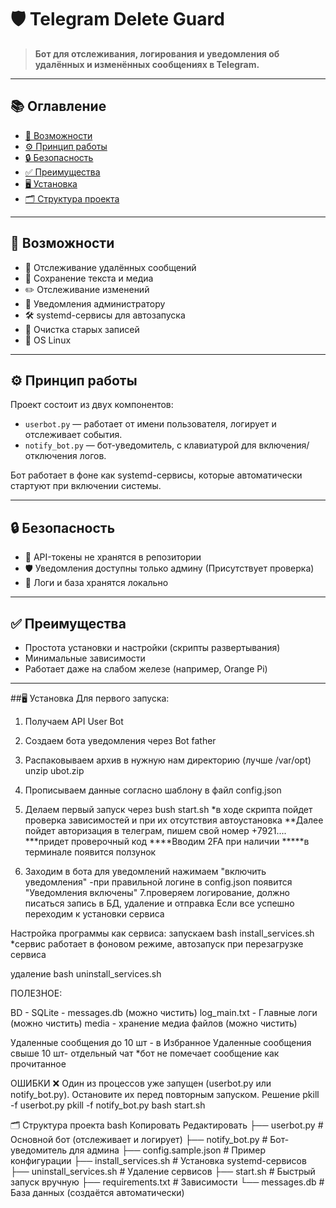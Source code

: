 # 🛡️ Telegram Delete Guard

> **Бот для отслеживания, логирования и уведомления об удалённых и изменённых сообщениях в Telegram.**

---

## 📚 Оглавление

- [🚀 Возможности](#-возможности)
- [⚙️ Принцип работы](#-принцип-работы)
- [🔒 Безопасность](#-безопасность)
- [✅ Преимущества](#-преимущества)
- [🖥️ Установка](#-установка)
- [🗂 Структура проекта](#-структура-проекта)

---

## 🚀 Возможности

- 🔎 Отслеживание удалённых сообщений
- 💾 Сохранение текста и медиа
- ✏️ Отслеживание изменений
- 🔔 Уведомления администратору
- 🛠️ systemd-сервисы для автозапуска
- 🧹 Очистка старых записей
- 📡 OS Linux 

---

## ⚙️ Принцип работы

Проект состоит из двух компонентов:

- `userbot.py` — работает от имени пользователя, логирует и отслеживает события.
- `notify_bot.py` — бот-уведомитель, с клавиатурой для включения/отключения логов.

Бот работает в фоне как systemd-сервисы, которые автоматически стартуют при включении системы.

---

## 🔒 Безопасность

- 🔐 API-токены не хранятся в репозитории
- 🛡️ Уведомления доступны только админу (Присутствует проверка)
- 📁 Логи и база хранятся локально

---

## ✅ Преимущества

- Простота установки и настройки (скрипты развертывания)
- Минимальные зависимости
- Работает даже на слабом железе (например, Orange Pi)

---


##🖥️ Установка
Для первого запуска:
1. Получаем API User Bot 
2. Создаем бота уведомления через Bot father 
3. Распаковываем архив в нужную нам директорию (лучше /var/opt)
unzip ubot.zip 
4. Прописываем данные согласно шаблону в файл config.json

5. Делаем первый запуск через 
bush start.sh
*в ходе скрипта пойдет проверка зависимостей и при их отсутствия автоустановка
**Далее пойдет авторизация в телеграм, пишем свой номер +7921....
***придет проверочный код 
****Вводим 2FA при наличии
*****в терминале появится ползунок
6. Заходим в бота для уведомлений 
нажимаем "включить уведомления" 
-при правильной логине в config.json появится "Уведомления включены" 
7.проверяем логирование, должно писаться запись в БД, удаление и отправка 
Если все успешно переходим к установки сервиса 

Настройка программы как сервиса:
запускаем 
bash install_services.sh
*сервис работает в фоновом режиме, автозапуск при перезагрузке сервиса

удаление 
bash uninstall_services.sh 

ПОЛЕЗНОЕ:

BD - SQLite - messages.db (можно чистить)
log_main.txt - Главные логи (можно чистить)
media - хранение медиа файлов (можно чистить)

Удаленные сообщения до 10 шт - в Избранное
Удаленные сообщения свыше 10 шт- отдельный чат
*бот не помечает сообщение как прочитанное

ОШИБКИ
❌ Один из процессов уже запущен (userbot.py или notify_bot.py). Остановите их перед повторным запуском.
Решение
pkill -f userbot.py
pkill -f notify_bot.py
bash start.sh


🗂 Структура проекта
bash
Копировать
Редактировать
├── userbot.py             # Основной бот (отслеживает и логирует)
├── notify_bot.py          # Бот-уведомитель для админа
├── config.sample.json     # Пример конфигурации
├── install_services.sh    # Установка systemd-сервисов
├── uninstall_services.sh  # Удаление сервисов
├── start.sh               # Быстрый запуск вручную
├── requirements.txt       # Зависимости
└── messages.db            # База данных (создаётся автоматически)
